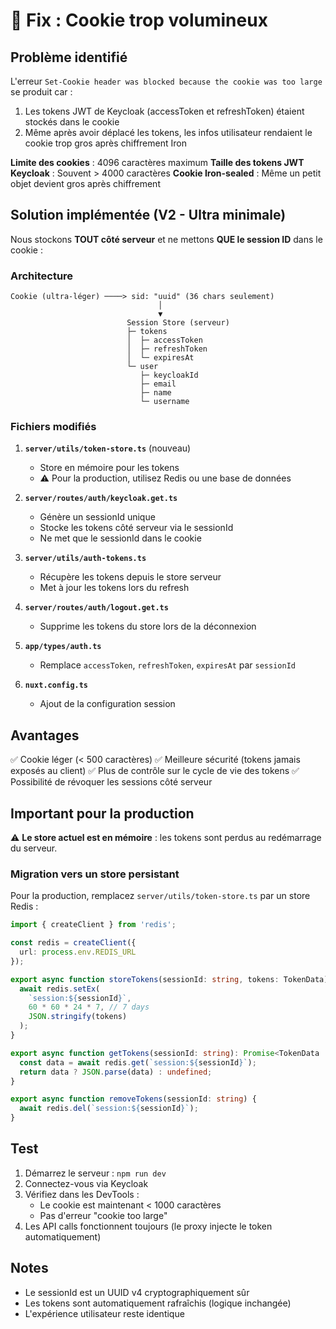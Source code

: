 # 🔧 Fix : Cookie trop volumineux

## Problème identifié

L'erreur `Set-Cookie header was blocked because the cookie was too large` se produit car :
1. Les tokens JWT de Keycloak (accessToken et refreshToken) étaient stockés dans le cookie
2. Même après avoir déplacé les tokens, les infos utilisateur rendaient le cookie trop gros après chiffrement Iron

**Limite des cookies** : 4096 caractères maximum
**Taille des tokens JWT Keycloak** : Souvent > 4000 caractères
**Cookie Iron-sealed** : Même un petit objet devient gros après chiffrement

## Solution implémentée (V2 - Ultra minimale)

Nous stockons **TOUT côté serveur** et ne mettons **QUE le session ID** dans le cookie :

### Architecture

```
Cookie (ultra-léger) ────> sid: "uuid" (36 chars seulement)
                                 │
                                 ▼
                          Session Store (serveur)
                          ├─ tokens
                          │  ├─ accessToken
                          │  ├─ refreshToken
                          │  └─ expiresAt
                          └─ user
                             ├─ keycloakId
                             ├─ email
                             ├─ name
                             └─ username
```

### Fichiers modifiés

1. **`server/utils/token-store.ts`** (nouveau)
   - Store en mémoire pour les tokens
   - ⚠️ Pour la production, utilisez Redis ou une base de données

2. **`server/routes/auth/keycloak.get.ts`**
   - Génère un sessionId unique
   - Stocke les tokens côté serveur via le sessionId
   - Ne met que le sessionId dans le cookie

3. **`server/utils/auth-tokens.ts`**
   - Récupère les tokens depuis le store serveur
   - Met à jour les tokens lors du refresh

4. **`server/routes/auth/logout.get.ts`**
   - Supprime les tokens du store lors de la déconnexion

5. **`app/types/auth.ts`**
   - Remplace `accessToken`, `refreshToken`, `expiresAt` par `sessionId`

6. **`nuxt.config.ts`**
   - Ajout de la configuration session

## Avantages

✅ Cookie léger (< 500 caractères)
✅ Meilleure sécurité (tokens jamais exposés au client)
✅ Plus de contrôle sur le cycle de vie des tokens
✅ Possibilité de révoquer les sessions côté serveur

## Important pour la production

⚠️ **Le store actuel est en mémoire** : les tokens sont perdus au redémarrage du serveur.

### Migration vers un store persistant

Pour la production, remplacez `server/utils/token-store.ts` par un store Redis :

```typescript
import { createClient } from 'redis';

const redis = createClient({
  url: process.env.REDIS_URL
});

export async function storeTokens(sessionId: string, tokens: TokenData) {
  await redis.setEx(
    `session:${sessionId}`,
    60 * 60 * 24 * 7, // 7 days
    JSON.stringify(tokens)
  );
}

export async function getTokens(sessionId: string): Promise<TokenData | undefined> {
  const data = await redis.get(`session:${sessionId}`);
  return data ? JSON.parse(data) : undefined;
}

export async function removeTokens(sessionId: string) {
  await redis.del(`session:${sessionId}`);
}
```

## Test

1. Démarrez le serveur : `npm run dev`
2. Connectez-vous via Keycloak
3. Vérifiez dans les DevTools :
   - Le cookie est maintenant < 1000 caractères
   - Pas d'erreur "cookie too large"
4. Les API calls fonctionnent toujours (le proxy injecte le token automatiquement)

## Notes

- Le sessionId est un UUID v4 cryptographiquement sûr
- Les tokens sont automatiquement rafraîchis (logique inchangée)
- L'expérience utilisateur reste identique
